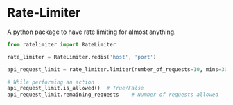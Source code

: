 # Rate-Limiter

A python package to have rate limiting for almost anything.

```python
from ratelimiter import RateLimiter

rate_limiter = RateLimiter.redis('host', 'port')

api_request_limit = rate_limiter.limiter(number_of_requests=10, mins=30)

# While performing an action
api_request_limit.is_allowed()  # True/False
api_request_limit.remaining_requests    # Number of requests allowed

```